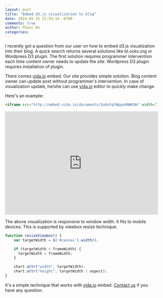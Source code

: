 ```yaml
---
layout: post
title: "Embed d3.js visualization to blog"
date: 2014-05-31 23:54:14 -0700
comments: true
author: Phuoc Do
categories: 
---
```


I recently got a question from our user on how to embed d3.js visualization into their blog. A quick search returns several solutions like bl.ocks.org or Wordpress D3 plugin. The first solution requires programmer intervention each time content owner needs to update the site. Wordpress D3 plugin requires installation of plugin.

There comes [vida.io](https://vida.io) embed. Our site provides simple solution. Blog content owner can update post without programmer's intervention. In case of visualization update, he/she can use [vida.io](https://vida.io) editor to quickly make change.

Here's an example:

```html
<iframe src="http://embed.vida.io/documents/SodotqYWppo6NWK9m" width="100%" height="340" seamless frameBorder="0" scrolling="no"></iframe>
```

<iframe src="http://embed.vida.io/documents/SodotqYWppo6NWK9m" width="100%" height="340" seamless frameBorder="0" scrolling="no"></iframe>

The above visualization is responsive to window width. It fits to mobile devices. This is supported by viewbox resize technique:

```javascript
function resizeViewbox() {
    var targetWidth = $('#canvas').width();

    if (targetWidth > frameWidth) {
      targetWidth = frameWidth;
    }

    chart.attr("width", targetWidth);
    chart.attr("height", targetWidth / aspect);
}
```

It's a simple technique that works with [vida.io](https://vida.io) embed. [Contact us](mailto:contact@vida.io) if you have any question.